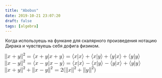 ```yaml
---
title: "Abobus"
date: 2019-10-21 23:07:20
draft: false
tags: [algebra]
---
```


Когда используешь на функане для скалярного произведения нотацию Дирака и чувствуешь себя дофига физиком.

![](/img/vk/0FAHrGp3kZA.jpg)
